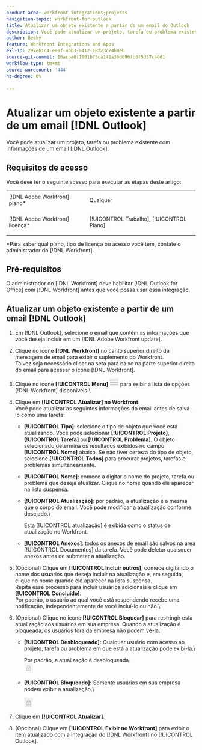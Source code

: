 ```yaml
---
product-area: workfront-integrations;projects
navigation-topic: workfront-for-outlook
title: Atualizar um objeto existente a partir de um email do Outlook
description: Você pode atualizar um projeto, tarefa ou problema existente com informações de um email do Outlook.
author: Becky
feature: Workfront Integrations and Apps
exl-id: 297eb1c4-ee9f-4bb3-a412-18f23c74b0eb
source-git-commit: 16acba0f1981b75ca141a36d096fb6f5d37c40d1
workflow-type: tm+mt
source-wordcount: '444'
ht-degree: 0%

---
```


# Atualizar um objeto existente a partir de um email [!DNL Outlook]

Você pode atualizar um projeto, tarefa ou problema existente com informações de um email [!DNL Outlook].

## Requisitos de acesso

Você deve ter o seguinte acesso para executar as etapas deste artigo:

<table style="table-layout:auto"> 
 <col> 
 <col> 
 <tbody> 
  <tr> 
   <td role="rowheader">[!DNL Adobe Workfront] plano*</td> 
   <td> <p>Qualquer</p> </td> 
  </tr> 
  <tr> 
   <td role="rowheader">[!DNL Adobe Workfront] licença*</td> 
   <td> <p>[!UICONTROL Trabalho], [!UICONTROL Plano]</p> </td> 
  </tr> 
 </tbody> 
</table>

&#42;Para saber qual plano, tipo de licença ou acesso você tem, contate o administrador do [!DNL Workfront].

## Pré-requisitos

O administrador do [!DNL Workfront] deve habilitar [!DNL Outlook for Office] com [!DNL Workfront] antes que você possa usar essa integração.

## Atualizar um objeto existente a partir de um email [!DNL Outlook]

1. Em [!DNL Outlook], selecione o email que contém as informações que você deseja incluir em um [!DNL Adobe Workfront update].
1. Clique no ícone **[!DNL Workfront]** no canto superior direito da mensagem de email para exibir o suplemento do Workfront.\
   Talvez seja necessário clicar na seta para baixo na parte superior direita do email para acessar o ícone [!DNL Workfront].

1. Clique no ícone **[!UICONTROL Menu]** ![o365_addin_menu_icon.png](assets/o365-addin-menu2-icon.png) para exibir a lista de opções [!DNL Workfront] disponíveis.\


1. Clique em **[!UICONTROL Atualizar] no Workfront**.\
   Você pode atualizar as seguintes informações do email antes de salvá-lo como uma tarefa:

   * **[!UICONTROL Tipo]**: selecione o tipo de objeto que você está atualizando. Você pode selecionar **[!UICONTROL Projeto]**, **[!UICONTROL Tarefa]** ou **[!UICONTROL Problema]**. O objeto selecionado determina os resultados exibidos no campo **[!UICONTROL Nome]** abaixo. Se não tiver certeza do tipo de objeto, selecione **[!UICONTROL Todos]** para procurar projetos, tarefas e problemas simultaneamente.

   * **[!UICONTROL Nome]**: comece a digitar o nome do projeto, tarefa ou problema que deseja atualizar. Clique no nome quando ele aparecer na lista suspensa.
   * **[!UICONTROL Atualização]**: por padrão, a atualização é a mesma que o corpo do email. Você pode modificar a atualização conforme desejado.\

     Esta [!UICONTROL atualização] é exibida como o status de atualização no Workfront.

   * **[!UICONTROL Anexos]**: todos os anexos de email são salvos na área [!UICONTROL Documentos] da tarefa. Você pode deletar quaisquer anexos antes de submeter a atualização.

1. (Opcional) Clique em **[!UICONTROL Incluir outros]**, comece digitando o nome dos usuários que deseja incluir na atualização e, em seguida, clique no nome quando ele aparecer na lista suspensa.\
   Repita esse processo para incluir usuários adicionais e clique em **[!UICONTROL Concluído]**.\
   Por padrão, o usuário ao qual você está respondendo recebe uma notificação, independentemente de você incluí-lo ou não.\

1. (Opcional) Clique no ícone **[!UICONTROL Bloquear]** para restringir esta atualização aos usuários em sua empresa. Quando a atualização é bloqueada, os usuários fora da empresa não podem vê-la.

   * **[!UICONTROL Desbloqueado]:** Qualquer usuário com acesso ao projeto, tarefa ou problema em que está a atualização pode exibi-la.\

     Por padrão, a atualização é desbloqueada.\
      ![o365_addin_unlock.png](assets/o365-addin-unlock.png)

   * **[!UICONTROL Bloqueado]:** Somente usuários em sua empresa podem exibir a atualização.\

     ![o365_addin_lock.png](assets/o365-addin-lock.png)

1. Clique em **[!UICONTROL Atualizar]**.
1. (Opcional) Clique em **[!UICONTROL Exibir no Workfront]** para exibir o item atualizado com a integração do [!DNL Workfront] no [!UICONTROL Outlook].
